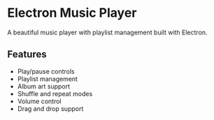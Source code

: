 # Electron Music Player

A beautiful music player with playlist management built with Electron.

## Features
- Play/pause controls
- Playlist management
- Album art support
- Shuffle and repeat modes
- Volume control
- Drag and drop support

